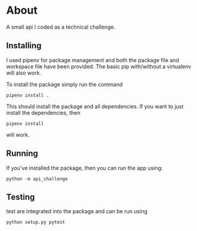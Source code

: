 # About
A small api I coded as a technical challenge.

## Installing
I used pipenv for package management and both the package file and workspace file have been provided. The basic pip with/without a virtualenv will also work.

To install the package simply run the command

`pipenv install .`

This should install the package and all dependencies. If you want to just install the dependencies, then

`pipenv install`

will work.

## Running

If you've installed the package, then you can run the app using:

`python -m api_challenge`


## Testing

test are integrated into the package and can be run using

`python setup.py pytest`


